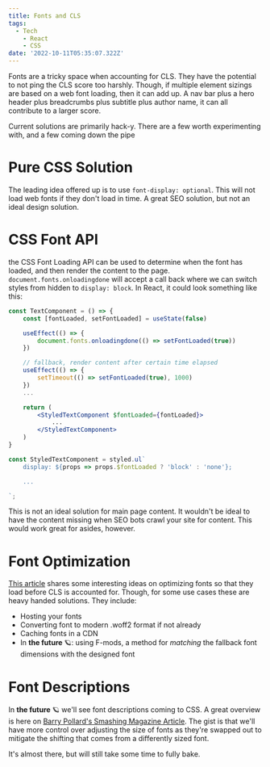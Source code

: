 ```yaml
---
title: Fonts and CLS
tags:
  - Tech
	- React
	- CSS
date: '2022-10-11T05:35:07.322Z'
---
```


Fonts are a tricky space when accounting for CLS. They have the potential to not ping the CLS score too harshly. Though, if multiple element sizings are based on a web font loading, then it can add up. A nav bar plus a hero header plus breadcrumbs plus subtitle plus author name, it can all contribute to a larger score.

Current solutions are primarily hack-y. There are a few worth experimenting with, and a few coming down the pipe

# Pure CSS Solution

The leading idea offered up is to use `font-display: optional`. This will not load web fonts if they don't load in time. A great SEO solution, but not an ideal design solution.

# CSS Font API

the CSS Font Loading API can be used to determine when the font has loaded, and then render the content to the page. `document.fonts.onloadingdone` will accept a call back where we can switch styles from hidden to `display: block`. In React, it could look something like this:

```jsx
const TextComponent = () => {
	const [fontLoaded, setFontLoaded] = useState(false)

	useEffect(() => {
		document.fonts.onloadingdone(() => setFontLoaded(true))
	})

	// fallback, render content after certain time elapsed
	useEffect(() => {
		setTimeout(() => setFontLoaded(true), 1000)
	})
	...

	return (
		<StyledTextComponent $fontLoaded={fontLoaded}>
			...
		</StyledTextComponent>
	)
}

const StyledTextComponent = styled.ul`
	display: ${props => props.$fontLoaded ? 'block' : 'none'};

	...

`;
```

This is not an ideal solution for main page content. It wouldn't be ideal to have the content missing when SEO bots crawl your site for content. This would work great for asides, however.

# Font Optimization

[This article](https://simonhearne.com/2021/layout-shifts-webfonts/#prevent-layout-shifts-with-font-display) shares some interesting ideas on optimizing fonts so that they load before CLS is accounted for. Though, for some use cases these are heavy handed solutions. They include:

- Hosting your fonts
- Converting font to modern .woff2 format if not already
- Caching fonts in a CDN
- In **the future** 🪐: using F-mods, a method for _matching_ the fallback font dimensions with the designed font

# Font Descriptions

In **the future** 🪐 we'll see font descriptions coming to CSS. A great overview is here on [Barry Pollard's Smashing Magazine Article](https://www.smashingmagazine.com/2021/05/reduce-font-loading-impact-css-descriptors/#a-better-solution-is-coming). The gist is that we'll have more control over adjusting the size of fonts as they're swapped out to mitigate the shifting that comes from a differently sized font.

It's almost there, but will still take some time to fully bake.
